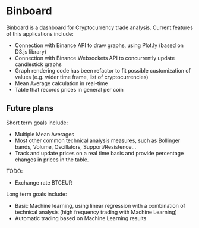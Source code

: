 # Binboard

Binboard is a dashboard for Cryptocurrency trade analysis. Current features of this applications include:
- Connection with Binance API to draw graphs, using Plot.ly (based on D3.js library)
- Connection with Binance Websockets API to concurrently update candlestick graphs
- Graph rendering code has been refactor to fit possible customization of values (e.g. wider time frame, list of cryptocurrencies)
- Mean Average calculation in real-time
- Table that records prices in general per coin

## Future plans

Short term goals include:
- Multiple Mean Averages
- Most other common technical analysis measures, such as Bollinger bands, Volume, Oscillators, Support/Resistence...
- Track and update prices on a real time basis and provide percentage changes in prices in the table.

TODO: 
- Exchange rate BTCEUR

Long term goals include:
- Basic Machine learning, using linear regression with a combination of technical analysis (high frequency trading with Machine Learning)
- Automatic trading based on Machine Learning results
